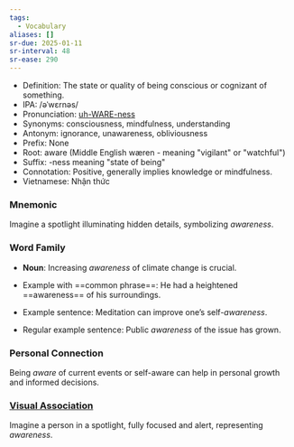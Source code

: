 ```yaml
---
tags:
  - Vocabulary
aliases: []
sr-due: 2025-01-11
sr-interval: 48
sr-ease: 290
---
```

- Definition: The state or quality of being conscious or cognizant of something.
- IPA: /əˈwɛrnəs/
- Pronunciation: [uh-WARE-ness](https://www.google.com/search?q=how+to+pronounce+awareness)
- Synonyms: consciousness, mindfulness, understanding
- Antonym: ignorance, unawareness, obliviousness
- Prefix: None
- Root: aware (Middle English wæren - meaning "vigilant" or "watchful")
- Suffix: -ness meaning "state of being"
- Connotation: Positive, generally implies knowledge or mindfulness.
- Vietnamese: Nhận thức

### Mnemonic

Imagine a spotlight illuminating hidden details, symbolizing *awareness*.

### Word Family

- **Noun**: Increasing *awareness* of climate change is crucial.
  
- Example with ==common phrase==: He had a heightened ==awareness== of his surroundings.
- Example sentence: Meditation can improve one’s self-*awareness*.
- Regular example sentence: Public *awareness* of the issue has grown.

### Personal Connection

Being *aware* of current events or self-aware can help in personal growth and informed decisions.

### [Visual Association](https://www.google.com/search?tbm=isch&q=awareness)

Imagine a person in a spotlight, fully focused and alert, representing *awareness*.
